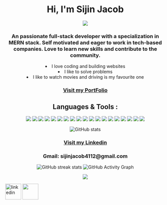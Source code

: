 <h1 align="center">Hi, I'm Sijin Jacob</h1>
<p align='center'> </h1>
<p align="center">
<a align="center" href="https://github.com/DenverCoder1/readme-typing-svg"><img src="https://readme-typing-svg.herokuapp.com?&font=IBM+Plex+Sans&color=d25f2c&size=25&lines=Welcome+to+my+GitHub+Profile!;I'm+a+Full-Stack+web+developer." /></a>
</p>

<div align="center" size='20px'>
 <h3>
 An passionate full-stack developer with a specialization in MERN stack. Self motivated and eager to work in tech-based companies. Love to learn new skills and contribute to the community.
 </h3>
 <li>I love coding and building websites
  <li>I like to solve problems
   <li>I like to watch movies and driving is my favourite one
</div>

<h3 align="center" text-decoration="none"><a href="https://sijin.vercel.app/" target="_blank" rel="noopener noreferrer" >
    Visit my PortFolio
</a></h3>

<!-- - 🎯 Full Stack Web Developer -->



<div align="center">
  <h2 align="center"> Languages & Tools :</h2>
<p align="center"> <img src = "https://img.shields.io/badge/-HTML5-E34F26?style=flat&logo=html5&logoColor=white"> <img src = "https://img.shields.io/badge/-CSS3-1572B6?style=flat&logo=css3&logoColor=white"> <img src="https://img.shields.io/badge/-JavaScript-eed718?style=flat&logo=javascript&logoColor=ffffff"> <img src="https://img.shields.io/badge/-React-000000?style=flat&logo=react&logoColor=00c8ff"> <img src="https://img.shields.io/badge/-Redux-764abc?style=flat&logo=redux&logoColor=white"> <img src="https://img.shields.io/badge/-Bootstrap-563D7C?style=flat&logo=bootstrap&logoColor=white"> <img src="https://img.shields.io/badge/Material--UI-0081CB?logo=material-ui&logoColor=white"> <img src="https://img.shields.io/badge/styled--components-DB7093?style=flat&logo=styled-components&logoColor=white"> <img src="https://img.shields.io/badge/-MongoDB-4DB33D?style=flat&logo=mongodb&logoColor=FFFFFF"> <img src="https://img.shields.io/badge/redis-CC0000.svg?style=flat&logo=redis&logoColor=white"> <img src="https://img.shields.io/badge/-Node.js-3C873A?style=flat&logo=Node.js&logoColor=white"> <img src="https://img.shields.io/badge/Express.js-000000?style=flat&logo=express&logoColor=white"> <img src="https://img.shields.io/badge/Postman-FF6C37?style=flat&logo=Postman&logoColor=white"> <img src="https://img.shields.io/badge/npm-CB3837?style=flat&logo=npm&logoColor=white"> <img src="http://img.shields.io/badge/-Git-F1502F?style=flat&logo=git&logoColor=FFFFFF"> <img src="http://img.shields.io/badge/-Github-000000?style=flat&logo=github&logoColor=FFFFFF"> <img src="https://img.shields.io/badge/Netlify-00C7B7?style=flat&logo=netlify&logoColor=white"> <img src="https://img.shields.io/badge/Heroku-430098?style=flat&logo=heroku&logoColor=white"> <img src="http://img.shields.io/badge/-VS%20Code-007ACC?style=flat&logo=visual%20studio%20code&logoColor=white">



  
  
![GitHub stats](https://github-readme-stats.vercel.app/api?username=sijinjb&show_icons=true)
 <h3 align="center" text-decoration="none"><a href="https://www.linkedin.com/in/sijin-jacob-058973237/" target="_blank" rel="noopener noreferrer" >
    Visit my Linkedin
</a></h3>
 <h3 style=>Gmail: sijinjacob4112@gmail.com</h3>
 
![GitHub streak stats](https://github-readme-streak-stats.herokuapp.com/?user=sijinjb)
 ![GitHub Activity Graph](https://activity-graph.herokuapp.com/graph?username=sijinjb)

<img align="center" src="[https://github-readme-stats.vercel.app](https://sijin.vercel.app/)/api/top-langs/?username=sijinjb&layout=compact&theme=vue&hide_border=true" />


 </div>




<a href="https://https://www.linkedin.com/in/sijin-jacob-058973237?lipi=urn%3Ali%3Apage%3Ad_flagship3_profile_view_base_contact_details%3BYm4TiRKaSXm%2B6wMhIJAtxQ%3D%3D/"><img  height="50px" width="50px" src="https://img.icons8.com/color/96/000000/linkedin.png" alt="linkedin"/></a>
<a href="https://codesandbox.io/u/sijinjb"><img height="50px" width="50px" src="https://cdn.jsdelivr.net/npm/simple-icons@3.0.1/icons/codesandbox.svg"/></a>
